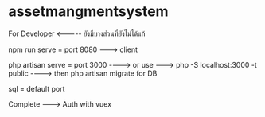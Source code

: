 # assetmangmentsystem

For Developer <----- ยังมีบางส่วนที่ยังไม่ได้แก้ 


 npm run serve = port 8080 ---> client 
 
 php artisan serve = port 3000 ----> or use ---> php -S localhost:3000 -t public ----> then php artisan migrate for DB 
 
 sql = default port 
 
 
 Complete ---> Auth with vuex 
